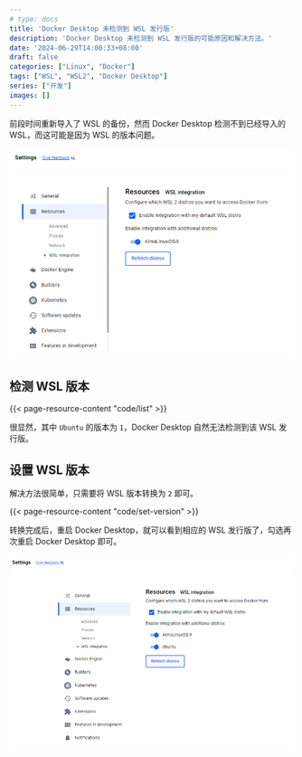 ```yaml
---
# type: docs
title: 'Docker Desktop 未检测到 WSL 发行版'
description: 'Docker Desktop 未检测到 WSL 发行版的可能原因和解决方法。'
date: '2024-06-29T14:00:33+08:00'
draft: false
categories: ["Linux", "Docker"]
tags: ["WSL", "WSL2", "Docker Desktop"]
series: ["开发"]
images: []
---
```


前段时间重新导入了 WSL 的备份，然而 Docker Desktop 检测不到已经导入的 WSL，而这可能是因为 WSL 的版本问题。

![Docker Desktop WSL integration](setting-wsl.png#center)

## 检测 WSL 版本

{{< page-resource-content "code/list" >}}

很显然，其中 `Ubuntu` 的版本为 `1`，Docker Desktop 自然无法检测到该 WSL 发行版。

## 设置 WSL 版本

解决方法很简单，只需要将 WSL 版本转换为 `2` 即可。

{{< page-resource-content "code/set-version" >}}

转换完成后，重启 Docker Desktop，就可以看到相应的 WSL 发行版了，勾选再次重启 Docker Desktop 即可。

![Docker Desktop WSL integration](setting-wsl2.png#center)
